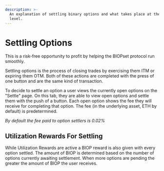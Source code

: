 ```yaml
---
description: >-
  An explanation of settling binary options and what takes place at the protocol
  level.
---
```


# Settling Options

This is a risk-free opportunity to profit by helping the BIOPset protocol run smoothly.

Settling options is the process of closing trades by exercising them ITM or expiring them OTM. Both of these actions are completed with the press of one button and are the same kind of transaction.

To decide to settle an option a user views the currently open options on the "Settle" page. On this tab, they are able to view open options and settle them with the push of a button. Each open option shows the fee they will receive for completing that option. The fee \(in the underlying asset, ETH by default\) is predetermined.

_By default the fee paid to option settlers is 0.02%_

## Utilization Rewards For Settling

While Utilization Rewards are active a BIOP reward is also given with every option settled. The amount of BIOP is determined based on the number of options currently awaiting settlement. When more options are pending the greater the amount of BIOP the user receives.

